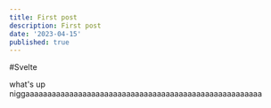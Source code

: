 ```yaml
---
title: First post
description: First post
date: '2023-04-15'
published: true
---
```


#Svelte

what's up niggaaaaaaaaaaaaaaaaaaaaaaaaaaaaaaaaaaaaaaaaaaaaaaaaaaaaaa






